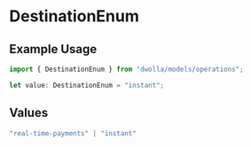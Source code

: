 # DestinationEnum

## Example Usage

```typescript
import { DestinationEnum } from "dwolla/models/operations";

let value: DestinationEnum = "instant";
```

## Values

```typescript
"real-time-payments" | "instant"
```